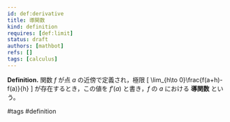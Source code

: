 ```yaml
---
id: def:derivative
title: 導関数
kind: definition
requires: [def:limit]
status: draft
authors: [mathbot]
refs: []
tags: [calculus]
---
```


**Definition.** 関数 $f$ が点 $a$ の近傍で定義され，極限
\[
\lim_{h\to 0}\frac{f(a+h)-f(a)}{h}
\]
が存在するとき，この値を $f'(a)$ と書き，$f$ の $a$ における **導関数** という。

#tags #definition
